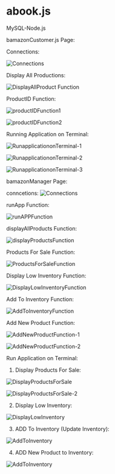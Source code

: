# abook.js
MySQL-Node.js

bamazonCustomer.js Page:

Connections:

![Connections](images/bamazonCustomer/bamazonCustomerConnection.PNG)

Display All Productions:

![DisplayAllProduct Function](images/bamazonCustomer/bamazonCustomerDisplayAllProduct.PNG)

ProductID Function:

![productIDFunction1](images/bamazonCustomer/bamazonCustomerproductID1.PNG)

![productIDFunction2](images/bamazonCustomer/bamazonCustomerproductID2.PNG)

Running Application on Terminal:

![RunapplicationonTerminal-1](images/bamazonCustomer/bamazonCustomerrunApp1.PNG)

![RunapplicationonTerminal-2](images/bamazonCustomer/bamazonCustomerrunApp3.PNG)

![RunapplicationonTerminal-3](images/bamazonCustomer/bamazonCustomerrunApp4.PNG)


bamazonManager Page:

conncetions:
![Connections](images/bamazonManager/bamazonManagerConnection.PNG)

runApp Function:

![runAPPFunction](images/bamazonManager/bamazonManagerRunApp1.PNG)

displayAllProducts Function:

![displayProductsFunction](images/bamazonManager/bamazonManagerdisplayProducts.PNG)

Products For Sale Function:

![ProductsForSaleFunction](images/bamazonManager/bamazonManagerproductForSale.PNG)

Display Low Inventory Function:

![DisplayLowInventoryFunction](images/bamazonManager/bamazonManagerLowInventory.PNG)

Add To Inventory Function:

![AddToInventoryFunction](images/bamazonManager/bamazonManagerAddInventory.PNG)

Add New Product Function:

![AddNewProductFunction-1](images/bamazonManager/bamazonManagerAddNewProduct1.PNG)

![AddNewProductFunction-2](images/bamazonManager/bamazonManagerAddNewProduct2.PNG)

Run Application on Terminal:

1) Display Products For Sale:

![DisplayProductsForSale](images/bamazonManager/bamazonManagerRunAppProductForSale.PNG)

![DisplayProductsForSale-2](images/bamazonManager/bamazonManagerRunAppProductForSale2.PNG)

2) Display Low Inventory:

![DisplayLowInventory](images/bamazonManager/bamazonManagerRunAppLowInventory.PNG)

3) ADD To Inventory (Update Inventory):

![AddToInventory](images/bamazonManager/bamazonManagerRunAppAddInventory.PNG)

4) ADD New Product to Inventory:

![AddToInventory](images/bamazonManager/bamazonManagerRunAppAddNewProduct1.PNG)








